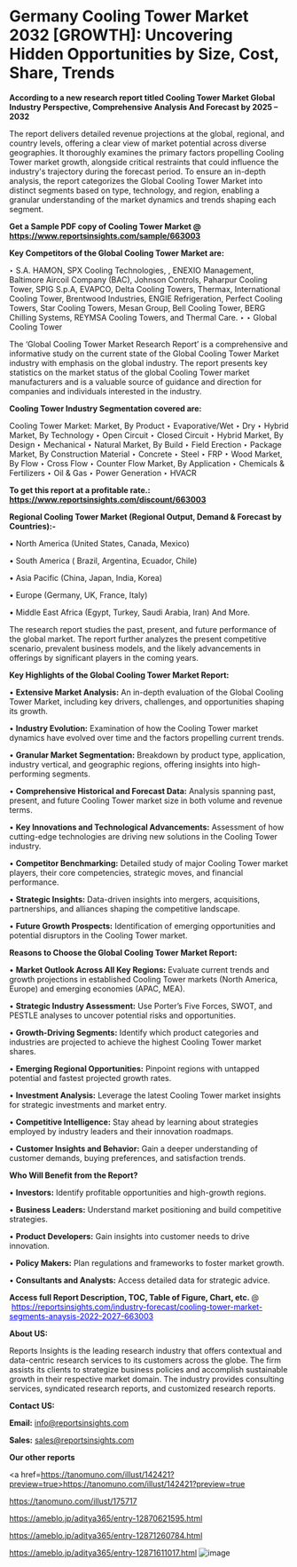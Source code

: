# Germany Cooling Tower Market 2032 [GROWTH]: Uncovering Hidden Opportunities by Size, Cost, Share, Trends

<strong>According to a new research report titled Cooling Tower Market Global Industry Perspective, Comprehensive Analysis And Forecast by 2025 – 2032</strong>

The report delivers detailed revenue projections at the global, regional, and country levels, offering a clear view of market potential across diverse geographies. It thoroughly examines the primary factors propelling Cooling Tower market growth, alongside critical restraints that could influence the industry's trajectory during the forecast period. To ensure an in-depth analysis, the report categorizes the Global Cooling Tower Market into distinct segments based on type, technology, and region, enabling a granular understanding of the market dynamics and trends shaping each segment.

<strong>Get a Sample PDF copy of Cooling Tower Market </strong><strong>@<a href=https://www.reportsinsights.com/sample/663003 style=color:#0000ff;> https://www.reportsinsights.com/sample/663003</a></strong></font>

<strong>Key Competitors of the Global Cooling Tower Market are:</strong>

‣ S.A. HAMON, SPX Cooling Technologies, , ENEXIO Management, Baltimore Aircoil Company (BAC), Johnson Controls, Paharpur Cooling Tower, SPIG S.p.A, EVAPCO, Delta Cooling Towers, Thermax, International Cooling Tower, Brentwood Industries, ENGIE Refrigeration, Perfect Cooling Towers, Star Cooling Towers, Mesan Group, Bell Cooling Tower, BERG Chilling Systems, REYMSA Cooling Towers, and Thermal Care.
‣ 
‣ Global Cooling Tower

The ‘Global Cooling Tower Market Research Report’ is a comprehensive and informative study on the current state of the Global Cooling Tower Market industry with emphasis on the global industry. The report presents key statistics on the market status of the global Cooling Tower market manufacturers and is a valuable source of guidance and direction for companies and individuals interested in the industry.

<strong>Cooling Tower Industry Segmentation covered are:</strong>

Cooling Tower Market: 
Market, By Product
‣ Evaporative/Wet
‣ Dry
‣ Hybrid
Market, By Technology
‣ Open Circuit
‣ Closed Circuit
‣ Hybrid
Market, By Design
‣ Mechanical
‣ Natural
Market, By Build
‣ Field Erection
‣ Package
Market, By Construction Material
‣ Concrete
‣ Steel
‣ FRP
‣ Wood
Market, By Flow
‣ Cross Flow
‣ Counter Flow
Market, By Application
‣ Chemicals & Fertilizers
‣ Oil & Gas
‣ Power Generation
‣ HVACR

<strong>To get this report at a profitable rate.: <a href=https://www.reportsinsights.com/discount/663003 style=color:#0000ff;>https://www.reportsinsights.com/discount/663003</a></strong></font>

<strong>Regional Cooling Tower Market (Regional Output, Demand &amp; Forecast by Countries):-</strong>

• North America (United States, Canada, Mexico)

• South America ( Brazil, Argentina, Ecuador, Chile)

• Asia Pacific (China, Japan, India, Korea)

• Europe (Germany, UK, France, Italy)

• Middle East Africa (Egypt, Turkey, Saudi Arabia, Iran) And More.

The research report studies the past, present, and future performance of the global market. The report further analyzes the present competitive scenario, prevalent business models, and the likely advancements in offerings by significant players in the coming years.

<strong>Key Highlights of the Global Cooling Tower Market Report:</strong>

• <strong>Extensive Market Analysis:</strong> An in-depth evaluation of the Global Cooling Tower Market, including key drivers, challenges, and opportunities shaping its growth.

• <strong>Industry Evolution:</strong> Examination of how the Cooling Tower market dynamics have evolved over time and the factors propelling current trends.

• <strong>Granular Market Segmentation:</strong> Breakdown by product type, application, industry vertical, and geographic regions, offering insights into high-performing segments.

• <strong>Comprehensive Historical and Forecast Data:</strong> Analysis spanning past, present, and future Cooling Tower market size in both volume and revenue terms.

• <strong>Key Innovations and Technological Advancements:</strong> Assessment of how cutting-edge technologies are driving new solutions in the Cooling Tower industry.

• <strong>Competitor Benchmarking:</strong> Detailed study of major Cooling Tower market players, their core competencies, strategic moves, and financial performance.

• <strong>Strategic Insights:</strong> Data-driven insights into mergers, acquisitions, partnerships, and alliances shaping the competitive landscape.

• <strong>Future Growth Prospects:</strong> Identification of emerging opportunities and potential disruptors in the Cooling Tower market.

<strong>Reasons to Choose the Global Cooling Tower Market Report:</strong>

• <strong>Market Outlook Across All Key Regions:</strong> Evaluate current trends and growth projections in established Cooling Tower markets (North America, Europe) and emerging economies (APAC, MEA).

• <strong>Strategic Industry Assessment:</strong> Use Porter’s Five Forces, SWOT, and PESTLE analyses to uncover potential risks and opportunities.

• <strong>Growth-Driving Segments:</strong> Identify which product categories and industries are projected to achieve the highest Cooling Tower market shares.

• <strong>Emerging Regional Opportunities:</strong> Pinpoint regions with untapped potential and fastest projected growth rates.

• <strong>Investment Analysis:</strong> Leverage the latest Cooling Tower market insights for strategic investments and market entry.

• <strong>Competitive Intelligence:</strong> Stay ahead by learning about strategies employed by industry leaders and their innovation roadmaps.

• <strong>Customer Insights and Behavior:</strong> Gain a deeper understanding of customer demands, buying preferences, and satisfaction trends.

<strong>Who Will Benefit from the Report?</strong>

• <strong>Investors:</strong> Identify profitable opportunities and high-growth regions.

• <strong>Business Leaders:</strong> Understand market positioning and build competitive strategies.

• <strong>Product Developers:</strong> Gain insights into customer needs to drive innovation.

• <strong>Policy Makers:</strong> Plan regulations and frameworks to foster market growth.

• <strong>Consultants and Analysts:</strong> Access detailed data for strategic advice.
</ul>
<strong>Access full Report Description, TOC, Table of Figure, Chart, etc. </strong>@  <a href=https://reportsinsights.com/industry-forecast/cooling-tower-market-segments-anaysis-2022-2027-663003 style=color:#0000ff;>https://reportsinsights.com/industry-forecast/cooling-tower-market-segments-anaysis-2022-2027-663003</a></font>

<strong><strong>About US</strong>:</strong>

Reports Insights is the leading research industry that offers contextual and data-centric research services to its customers across the globe. The firm assists its clients to strategize business policies and accomplish sustainable growth in their respective market domain. The industry provides consulting services, syndicated research reports, and customized research reports.

<strong>Contact US:</strong>

<p class=""""><b>Email:</b> <a href=mailto:info@reportsinsights.com>info@reportsinsights.com</a></p>
<p class=""""><b>Sales:</b> <a href=mailto:sales@reportsinsights.com>sales@reportsinsights.com</a></p>

<strong>Our other reports</strong>

<a href=https://tanomuno.com/illust/142421?preview=true>https://tanomuno.com/illust/142421?preview=true</a>

<a href=https://tanomuno.com/illust/175717>https://tanomuno.com/illust/175717</a>

<a href=https://ameblo.jp/aditya365/entry-12870621595.html>https://ameblo.jp/aditya365/entry-12870621595.html</a>

<a href=https://ameblo.jp/aditya365/entry-12871260784.html>https://ameblo.jp/aditya365/entry-12871260784.html</a>

<a href=https://ameblo.jp/aditya365/entry-12871611017.html>https://ameblo.jp/aditya365/entry-12871611017.html</a>
![image](https://github.com/user-attachments/assets/5b91d971-c21e-458d-b689-be097cc78784)
